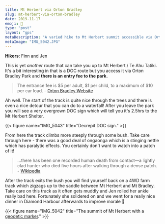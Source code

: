 ```yaml
---
title: Mt Herbert via Orton Bradley
slug: mt-herbert-via-orton-bradley
date: 2019-11-17
emoji: 🥾
type: "post"
layout: "gps"
metaDescription: "A varied hike to Mt Herbert summit accessible via Orton Bradley Park. 4.5hr, 18km round trip."
metaImage: "IMG_5042.JPG"
---
```


__Hikers__: Finn and Jen

This is yet _another_ route that can take you up to Mt Herbert / Te Ahu Tatiki. It's a bit interesting in that is a DOC route but you access it via Orton Bradley Park and __there is an entry fee to the park.__

> The entrance fee is $5 per adult, $1 per child, to a maximum of $10 per car load. - [Orton Bradley Website](http://www.ortonbradley.nz/#intro)

Ah well. The start of the track is quite nice through the trees and there is even a nice detour that you can do to a waterfall! After you leave the park you will see a very overgrown DOC sign which will tell you it's 2.5hrs to the Mt Herbert Shelter.

{{< figure name="IMG_5043" title="Decrepit DOC sign." >}}

From here the track climbs more steeply through some bush. Take care through here - there was a good deal of ongaonga which is a stinging nettle which has paralytic effects. You certainly don't want to watch into a patch of it!

> ...there has been one recorded human death from contact—a lightly clad hunter who died five hours after walking through a dense patch. - [Wikipedia](https://en.wikipedia.org/wiki/Urtica_ferox)

After the track exits the bush you will find yourself back on a 4WD farm track which zigzags up to the saddle between Mt Herbert and Mt Bradley. Take care on this track as it often gets muddly and Jen rolled her ankle really bad here. Fortunately she solidered on and we went for a really nice dinner in Diamond Harbour afterwards to improve morale 🥰

{{< figure name="IMG_5042" title="The summit of Mt Herbert with a [geodetic marker](https://www.geodesy.linz.govt.nz/gdb/index.cgi?mode=gmap&code=A588&sessionid=101605524377011642481008&action=+setfoundmarks+updatelist&foundmarklist=A5GX|A5GY|APH5|APH4|APH3|APH2|APH1|A588|EQVK|AG28|A296|A0YE&listaction=clear+add&mark=)." >}}
